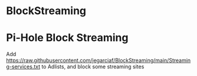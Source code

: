 # BlockStreaming
# Pi-Hole Block Streaming
Add https://raw.githubusercontent.com/jegarciaf/BlockStreaming/main/Streaming-services.txt to Adlists, and block some streaming sites 
